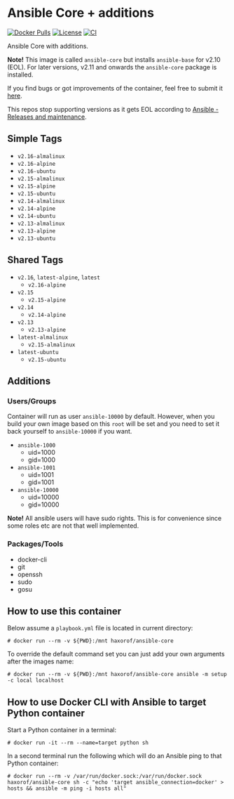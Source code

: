 # Ansible Core + additions

[![Docker Pulls](https://img.shields.io/docker/pulls/haxorof/ansible-core)](https://hub.docker.com/r/haxorof/ansible-core/)
[![License](https://img.shields.io/github/license/haxorof/docker-ansible-core)](https://hub.docker.com/r/haxorof/ansible-core/)
[![CI](https://github.com/haxorof/docker-ansible-core/workflows/CI/badge.svg)](https://github.com/haxorof/docker-ansible-core/actions?query=workflow%3ACI)

Ansible Core with additions.

**Note!** This image is called `ansible-core` but installs `ansible-base` for v2.10 (EOL). For later versions, v2.11 and onwards the `ansible-core` package is installed.

If you find bugs or got improvements of the container, feel free to submit it [here](https://github.com/haxorof/docker-ansible-core/issues).

This repos stop supporting versions as it gets EOL according to [Ansible - Releases and maintenance](https://docs.ansible.com/ansible/latest/reference_appendices/release_and_maintenance.html).


## Simple Tags

- `v2.16-almalinux`
- `v2.16-alpine`
- `v2.16-ubuntu`
- `v2.15-almalinux`
- `v2.15-alpine`
- `v2.15-ubuntu`
- `v2.14-almalinux`
- `v2.14-alpine`
- `v2.14-ubuntu`
- `v2.13-almalinux`
- `v2.13-alpine`
- `v2.13-ubuntu`

## Shared Tags

- `v2.16`, `latest-alpine`, `latest`
  - `v2.16-alpine`
- `v2.15`
  - `v2.15-alpine`
- `v2.14`
  - `v2.14-alpine`
- `v2.13`
  - `v2.13-alpine`
- `latest-almalinux`
  - `v2.15-almalinux`
- `latest-ubuntu`
  - `v2.15-ubuntu`

## Additions

### Users/Groups

Container will run as user `ansible-10000` by default. However, when you build your own image based on this `root` will be set and you need to set it back yourself to `ansible-10000` if you want.

- `ansible-1000`
  - uid=1000
  - gid=1000
- `ansible-1001`
  - uid=1001
  - gid=1001
- `ansible-10000`
  - uid=10000
  - gid=10000

**Note!** All ansible users will have sudo rights. This is for convenience since some roles etc are not that well implemented.

### Packages/Tools

- docker-cli
- git
- openssh
- sudo
- gosu

## How to use this container

Below assume a `playbook.yml` file is located in current directory:

```console
# docker run --rm -v ${PWD}:/mnt haxorof/ansible-core
```

To override the default command set you can just add your own arguments after the images name:

```console
# docker run --rm -v ${PWD}:/mnt haxorof/ansible-core ansible -m setup -c local localhost
```

## How to use Docker CLI with Ansible to target Python container

Start a Python container in a terminal:

```console
# docker run -it --rm --name=target python sh
```

In a second terminal run the following which will do an Ansible ping to that Python container:

```console
# docker run --rm -v /var/run/docker.sock:/var/run/docker.sock haxorof/ansible-core sh -c "echo 'target ansible_connection=docker' > hosts && ansible -m ping -i hosts all"
```
